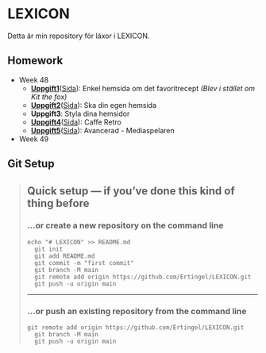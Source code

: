 
# LEXICON

Detta är min repository för läxor i LEXICON. 

## Homework

 * Week 48
   * [**Uppgift1**](https://github.com/Ertingel/LEXICON/tree/main/Uppgift1)([Sida](https://ertingel.github.io/LEXICON/Uppgift1)): Enkel hemsida om det favoritrecept *(Blev i stället om Kit the fox)*
   * [**Uppgift2**](https://github.com/Ertingel/LEXICON/tree/main/Uppgift2)([Sida](https://ertingel.github.io/LEXICON/Uppgift2)): Ska din egen hemsida
   * **Uppgift3**: Styla dina hemsidor
   * [**Uppgift4**](https://github.com/Ertingel/LEXICON/tree/main/Uppgift4)([Sida](https://ertingel.github.io/LEXICON/Uppgift4)): Caffe Retro
   * [**Uppgift5**](https://github.com/Ertingel/LEXICON/tree/main/Uppgift5)([Sida](https://ertingel.github.io/LEXICON/Uppgift5)): Avancerad - Mediaspelaren
 * Week 49


## Git Setup

> 
> ## Quick setup — if you’ve done this kind of thing before
> 
> ### …or create a new repository on the command line
> 
> ```
> echo "# LEXICON" >> README.md
>   git init
>   git add README.md
>   git commit -m "first commit"
>   git branch -M main
>   git remote add origin https://github.com/Ertingel/LEXICON.git
>   git push -u origin main
> ```
> 
> ______
> 
> ### …or push an existing repository from the command line
> 
> ```
> git remote add origin https://github.com/Ertingel/LEXICON.git
>   git branch -M main
>   git push -u origin main
> ```
> 
